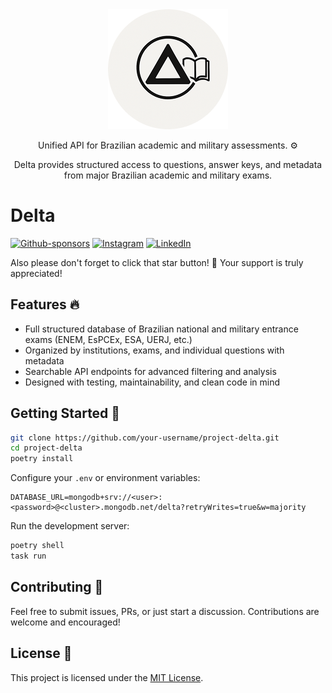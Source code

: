 <div align="center">
  <img src="assets/logo.png">
  <br>
  <p>Unified API for Brazilian academic and military assessments. ⚙️</p>
  <p>Delta provides structured access to questions, answer keys, and metadata from major Brazilian academic and military exams.</p>
</div>

# Delta


[![Github-sponsors](https://img.shields.io/badge/sponsor-30363D?style=for-the-badge\&logo=GitHub-Sponsors\&logoColor=#EA4AAA)](https://github.com/sponsors/DaniDMoura)  [![Instagram](https://img.shields.io/badge/Instagram-30363D?style=for-the-badge&logo=instagram&logoColor=white)](https://www.instagram.com/danilosmoura_) [![LinkedIn](https://img.shields.io/badge/LinkedIn-30363D?style=for-the-badge&logo=linkedin&logoColor=white)](https://www.linkedin.com/in/SEU_USUARIO)





Also please don't forget to click that star button! 🌟
Your support is truly appreciated!

## Features 🔥

* Full structured database of Brazilian national and military entrance exams (ENEM, EsPCEx, ESA, UERJ, etc.)
* Organized by institutions, exams, and individual questions with metadata
* Searchable API endpoints for advanced filtering and analysis
* Designed with testing, maintainability, and clean code in mind


## Getting Started 🚀

```bash
git clone https://github.com/your-username/project-delta.git
cd project-delta
poetry install
```

Configure your `.env` or environment variables:

```env
DATABASE_URL=mongodb+srv://<user>:<password>@<cluster>.mongodb.net/delta?retryWrites=true&w=majority
```

Run the development server:

```bash
poetry shell
task run
```

## Contributing 🤝

Feel free to submit issues, PRs, or just start a discussion. Contributions are welcome and encouraged!

## License 📜

This project is licensed under the [MIT License](LICENSE).
